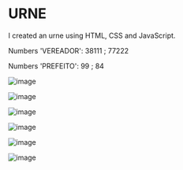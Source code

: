 # URNE

I created an urne using HTML, CSS and JavaScript.

Numbers 'VEREADOR': 38111 ; 77222 

Numbers 'PREFEITO': 99 ; 84 

![image](https://user-images.githubusercontent.com/103574424/189630424-b3466bc4-0196-4f84-96f9-95aa9b31b10f.png)

![image](https://user-images.githubusercontent.com/103574424/189629997-965f026a-d743-4edb-9fac-3c681d5c44ea.png)

![image](https://user-images.githubusercontent.com/103574424/189630162-7093a02d-3778-4ba1-b3e7-824edd200848.png)

![image](https://user-images.githubusercontent.com/103574424/189630266-a72d73f9-cb22-4b18-accf-edcc02734fab.png)

![image](https://user-images.githubusercontent.com/103574424/189630724-bb4de57e-0d55-4c03-911c-31b1247bf6f5.png)

![image](https://user-images.githubusercontent.com/103574424/189630885-f937ee4d-7403-404b-ad1e-0b8a39cb7060.png)



